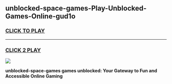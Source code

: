 
## unblocked-space-games-Play-Unblocked-Games-Online-gud1o
<h3>
<a href="https://premium76.site?title=unblocked-space-games&ref=25A">CLICK TO PLAY</a></h3>
<hr>

<h3>
<a href="https://premium76.site?title=unblocked-space-games&ref=25A">CLICK 2 PLAY</a>
  
</h3>

<a href="https://premium76.site?title=unblocked-space-games&ref=25A"><img src="https://clearcache.store/games.png"></a>


**unblocked-space-games games unblocked: Your Gateway to Fun and Accessible Online Gaming**
